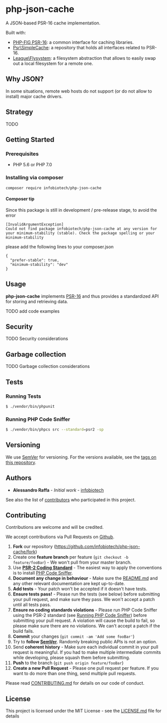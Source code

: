 # php-json-cache

A JSON-based PSR-16 cache implementation.

Built with:
* [PHP-FIG PSR-16](http://www.php-fig.org/psr/psr-16/): a common interface for caching libraries.
* [Psr\SimpleCache](https://github.com/php-fig/simple-cache): a repository that holds all interfaces related to PSR-16.
* [League\Flysystem](https://flysystem.thephpleague.com/): a filesystem abstraction that allows to easily swap out a local filesystem for a remote one.

## Why JSON?

In some situations, remote web hosts do not support (or do not allow to install) major cache drivers.

## Strategy

TODO

## Getting Started

### Prerequisites

* PHP 5.6 or PHP 7.0

### Installing via composer

```
composer require infobiotech/php-json-cache
```

#### Composer tip

Since this package is still in development / pre-release stage, to avoid the error

```
[InvalidArgumentException]
Could not find package infobiotech/php-json-cache at any version for your minimum-stability (stable). Check the package spelling or your minimum-stability
```

please add the following lines to your composer.json

```
{
  "prefer-stable": true,
  "minimum-stability": "dev"
}
```

## Usage

**php-json-cache** implements [PSR-16](http://www.php-fig.org/psr/psr-16/) and thus provides a standardized API for storing and retrieving data.

TODO add code examples

## Security

TODO Security considerations

## Garbage collection

TODO Garbage collection considerations

## Tests

### Running Tests

``` bash
$ ./vendor/bin/phpunit
```

### Running PHP Code Sniffer

``` bash
$ ./vendor/bin/phpcs src --standard=psr2 -sp
```

## Versioning

We use [SemVer](http://semver.org/) for versioning. For the versions available, see the [tags on this repository](https://github.com/infobiotech/php-json-cache/tags).

## Authors

* **Alessandro Raffa** - *Initial work* - [infobiotech](https://github.com/infobiotech)

See also the list of [contributors](https://github.com/infobiotech/php-json-cache/contributors) who participated in this project.

## Contributing

Contributions are welcome and will be credited.

We accept contributions via Pull Requests on [Github](https://github.com/infobiotech/php-json-cache).

1. **Fork** our repository (<https://github.com/infobiotech/php-json-cache/fork>)
2. Create one **feature branch** per feature (`git checkout -b feature/fooBar`) - We won't pull from your master branch.
3. Use **[PSR-2 Coding Standard](https://github.com/php-fig/fig-standards/blob/master/accepted/PSR-2-coding-style-guide.md)** - The easiest way to apply the conventions is to install [PHP Code Sniffer](http://pear.php.net/package/PHP_CodeSniffer).
4. **Document any change in behaviour** - Make sure the [README.md](README.md) and any other relevant documentation are kept up-to-date.
5. **Add tests** - Your patch won't be accepted if it doesn't have tests.
6. **Ensure tests pass!** - Please run the tests (see below) before submitting your pull request, and make sure they pass. We won't accept a patch until all tests pass.
7. **Ensure no coding standards violations** - Please run PHP Code Sniffer using the PSR-2 standard (see [Running PHP Code Sniffer](https://github.com/infobiotech/php-json-cache#running-php-code-sniffer)) before submitting your pull request. A violation will cause the build to fail, so please make sure there are no violations. We can't accept a patch if the build fails.
8. **Commit** your changes (`git commit -am 'Add some fooBar'`)
9. Try to **follow [SemVer](http://semver.org/)**. Randomly breaking public APIs is not an option.
10. Send **coherent history** - Make sure each individual commit in your pull request is meaningful. If you had to make multiple intermediate commits while developing, please squash them before submitting.
11. **Push** to the branch (`git push origin feature/fooBar`)
12. **Create a new Pull Request** - Please one pull request per feature. If you want to do more than one thing, send multiple pull requests.

Please read [CONTRIBUTING.md](CONTRIBUTING.md) for details on our code of conduct.

## License

This project is licensed under the MIT License - see the [LICENSE.md](LICENSE.md) file for details
